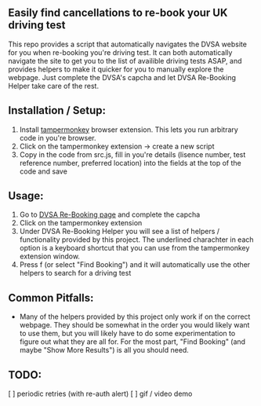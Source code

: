 ## Easily find cancellations to re-book your UK driving test
This repo provides a script that automatically navigates the DVSA website for you when re-booking you're driving test. It can both automatically navigate the site to get you to the list of availible driving tests ASAP, and provides helpers to make it quicker for you to manually explore the webpage. Just complete the DVSA's capcha and let DVSA Re-Booking Helper take care of the rest.

## Installation / Setup:
1. Install [tampermonkey](https://www.tampermonkey.net/) browser extension. This lets you run arbitrary code in you're browser.
2. Click on the tampermonkey extension -> create a new script
3. Copy in the code from src.js, fill in you're details (lisence number, test reference number, preferred location) into the fields at the top of the code and save

## Usage:
1. Go to [DVSA Re-Booking page](https://driverpracticaltest.dvsa.gov.uk/login) and complete the capcha
2. Click on the tampermonkey extension 
3. Under DVSA Re-Booking Helper you will see a list of helpers / functionality provided by this project. The underlined charachter in each option is a keyboard shortcut that you can use from the tampermonkey extension window.
4. Press f (or select "Find Booking") and it will automatically use the other helpers to search for a driving test

## Common Pitfalls:
* Many of the helpers provided by this project only work if on the correct webpage. They should be somewhat in the order you would likely want to use them, but you will likely have to do some experimentation to figure out what they are all for. For the most part, "Find Booking" (and maybe "Show More Results") is all you should need.

## TODO: 
[ ] periodic retries (with re-auth alert)
[ ] gif / video demo
